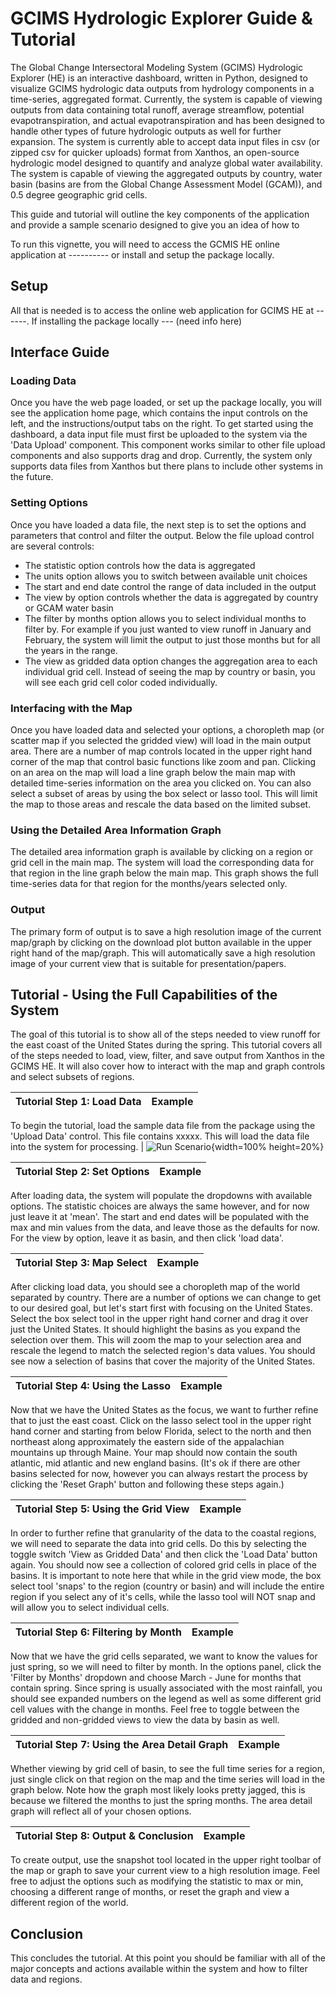 # GCIMS Hydrologic Explorer Guide & Tutorial
The Global Change Intersectoral Modeling System (GCIMS) Hydrologic Explorer (HE) is an interactive dashboard, written in 
Python, designed to visualize GCIMS hydrologic data outputs from hydrology components in a time-series, aggregated
format. Currently, the system is capable of viewing outputs from data containing total runoff, average streamflow, 
potential evapotranspiration, and actual evapotranspiration and has been designed to handle other types of 
future hydrologic outputs as well for further expansion. The system is currently able to accept data input files in 
csv (or zipped csv for quicker uploads) format from Xanthos, an open-source hydrologic model designed to quantify and 
analyze global water availability. The system is capable of viewing the aggregated outputs by country, water basin 
(basins are from the  Global Change Assessment Model (GCAM)), and 0.5 degree geographic grid cells.

This guide and tutorial will outline the key components of the application and provide a sample scenario designed to 
give you an idea of how to 

To run this vignette, you will need to access the GCMIS HE online application at ---------- 
or install and setup the package locally.

## Setup
All that is needed is to access the online web application for GCIMS HE at ------. If installing the package locally 
--- (need info here)

## Interface Guide

### Loading Data
Once you have the web page loaded, or set up the package locally, you will see the application home page, which contains 
the input controls on the left, and the instructions/output tabs on the right. To get started using the dashboard, 
a data input file must first be uploaded to the system via the 'Data Upload' component. This component works similar to 
other file upload components and also supports drag and drop. Currently, the system only supports data files from
Xanthos but there plans to include other systems in the future.

### Setting Options 
Once you have loaded a data file, the next step is to set the options and parameters that control and filter the output. 
Below the file upload control are several controls:
- The statistic option controls how the data is aggregated
- The units option allows you to switch between available unit choices
- The start and end date control the range of data included in the output
- The view by option controls whether the data is aggregated by country or GCAM water basin
- The filter by months option allows you to select individual months to filter by. For example
if you just wanted to view runoff in January and February, the system will limit the output to just 
those months but for all the years in the range.
- The view as gridded data option changes the aggregation area to each individual grid cell. Instead 
of seeing the map by country or basin, you will see each grid cell color coded individually.

### Interfacing with the Map
Once you have loaded data and selected your options, a choropleth map (or scatter map if you
selected the gridded view) will load in the main output area. There are a number of map controls located in the 
upper right hand corner of the map that control basic functions like zoom and pan. Clicking on an area on the map will
load a line graph below the main map with detailed time-series information on the area you clicked on. You can also 
select a subset of areas by using the box select or lasso tool. This will limit the map to those areas and rescale
the data based on the limited subset. 

### Using the Detailed Area Information Graph
The detailed area information graph is available by clicking on a region or grid cell in the main map. The system will 
load the corresponding data for that region in the line graph below the main map. This graph shows the full time-series
data for that region for the months/years selected only.

### Output
The primary form of output is to save a high resolution image of the current map/graph by clicking on the download plot
button available in the upper right hand of the map/graph. This will automatically save a high resolution image of your
current view that is suitable for presentation/papers.

## Tutorial - Using the Full Capabilities of the System
The goal of this tutorial is to show all of the steps needed to view runoff for the east coast of the United States 
during the spring. This tutorial covers all of the steps needed to load, view, filter, and save output from Xanthos 
in the GCIMS HE. It will also cover how to interact with the map and graph controls and select subsets of regions.

Tutorial Step 1: Load Data | Example
--------------- | -------
To begin the tutorial, load the sample data file from the package using the 'Upload Data' control. This file contains 
xxxxx. This will load the data file into the system for processing. | ![Run Scenario](vig1.png){width=100% height=20%} 

Tutorial Step 2: Set Options | Example
--------------- | -------
After loading data, the system will populate the dropdowns with available options. The statistic choices are always 
the same however, and for now just leave it at 'mean'. The start and end dates will be populated with the max and min 
values from the data, and leave those as the defaults for now. For the view by option, leave it as basin, and then click
'load data'.

Tutorial Step 3: Map Select | Example
--------------- | -------
After clicking load data, you should see a choropleth map of the world separated by country. There are a number of 
options we can change to get to our desired goal, but let's start first with focusing on the United States. Select the 
box select tool in the upper right hand corner and drag it over just the United States. It should highlight the
basins as you expand the selection over them. This will zoom the map to your selection area and rescale the legend to
match the selected region's data values. You should see now a selection of basins that cover the majority of the United
States. 

Tutorial Step 4: Using the Lasso | Example
--------------- | -------
Now that we have the United States as the focus, we want to further refine that to just the east coast. Click on the 
lasso select tool in the upper right hand corner and starting from below Florida, select to the north and then 
northeast along approximately the eastern side of the appalachian mountains up through Maine. Your map should now contain 
the south atlantic, mid atlantic and new england basins. (It's ok if there are other basins selected for now, however
you can always restart the process by clicking the 'Reset Graph' button and following these steps again.)

Tutorial Step 5: Using the Grid View | Example
--------------- | -------
In order to further refine that granularity of the data to the coastal regions, we will need to separate the data into
grid cells. Do this by selecting the toggle switch 'View as Gridded Data' and then click the 'Load Data' button again.
You should now see a collection of colored grid cells in place of the basins. It is important to note here that while
in the grid view mode, the box select tool 'snaps' to the region (country or basin) and will include the entire region 
if you select any of it's cells, while the lasso tool will NOT snap and will allow you to select individual cells.

Tutorial Step 6: Filtering by Month| Example
--------------- | -------
Now that we have the grid cells separated, we want to know the values for just spring, so we will need to filter by month.
In the options panel, click the 'Filter by Months' dropdown and choose March - June for months that contain spring. Since
spring is usually associated with the most rainfall, you should see expanded numbers on the legend as well as some 
different grid cell values with the change in months. Feel free to toggle between the gridded and non-gridded views to
view the data by basin as well.

Tutorial Step 7: Using the Area Detail Graph | Example
--------------- | -------
Whether viewing by grid cell of basin, to see the full time series for a region, just single click on that region on 
the map and the time series will load in the graph below. Note how the graph most likely looks pretty jagged, this is 
because we filtered the months to just the spring months. The area detail graph will reflect all of your chosen options.

Tutorial Step 8: Output & Conclusion | Example
--------------- | -------
To create output, use the snapshot tool located in the upper right toolbar of the map or graph to save your current 
view to a high resolution image. Feel free to adjust the options such as modifying the statistic to max or min, 
choosing a different range of months, or reset the graph and view a different region of the world. 

## Conclusion
This concludes the tutorial. At this point you should be familiar with all of the major concepts and actions available 
within the system and how to filter data and regions. 